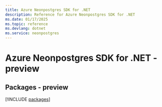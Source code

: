 ```yaml
---
title: Azure Neonpostgres SDK for .NET
description: Reference for Azure Neonpostgres SDK for .NET
ms.date: 01/17/2025
ms.topic: reference
ms.devlang: dotnet
ms.service: neonpostgres
---
```

# Azure Neonpostgres SDK for .NET - preview
## Packages - preview
[!INCLUDE [packages](neonpostgres-index.md)]